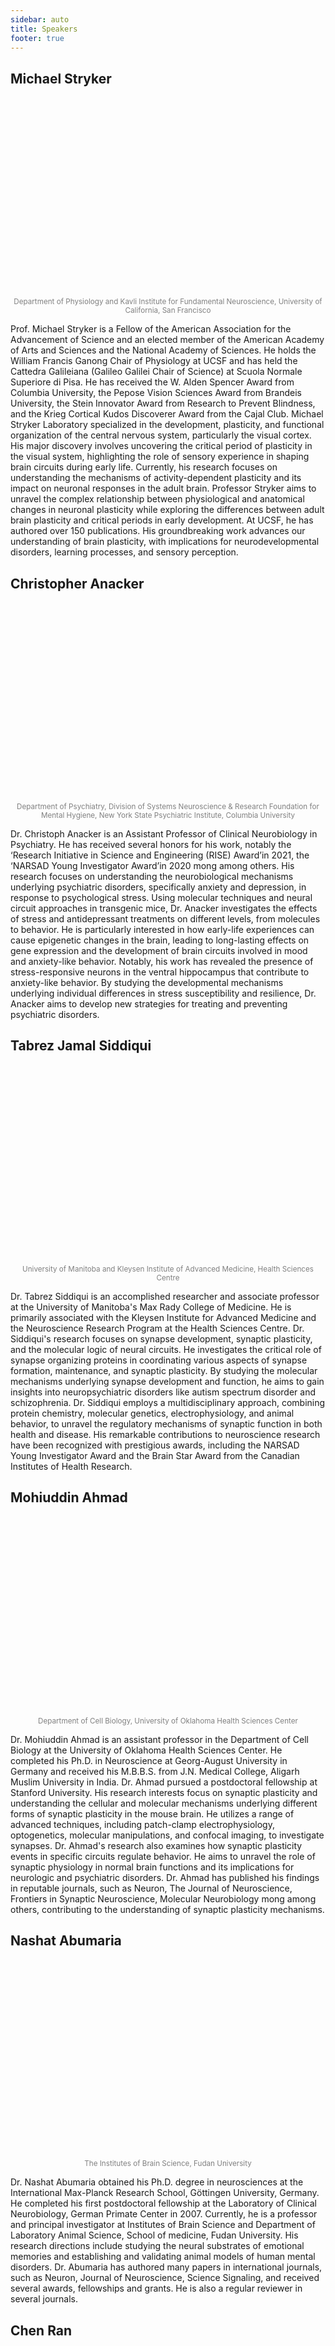 ```yaml
---
sidebar: auto
title: Speakers
footer: true
---
```

## Michael Stryker
<div>
    <center>
        <img :src="$withBase('stryker-fac_0.jpg')" style='height:20rem;'><br>
        	<small style='color:grey;'>
                Department of Physiology and Kavli Institute for Fundamental Neuroscience, University of California, San Francisco
            </small>
    </center>
</div>

Prof. Michael Stryker is a Fellow of the American Association for the Advancement of Science and an elected member of the American Academy of Arts and Sciences and the National Academy of Sciences. He holds the William Francis Ganong Chair of Physiology at UCSF and has held the Cattedra Galileiana (Galileo Galilei Chair of Science) at Scuola Normale Superiore di Pisa. He has received the W. Alden Spencer Award from Columbia University, the Pepose Vision Sciences Award from Brandeis University, the Stein Innovator Award from Research to Prevent Blindness, and the Krieg Cortical Kudos Discoverer Award from the Cajal Club. Michael Stryker Laboratory specialized in the development, plasticity, and functional organization of the central nervous system, particularly the visual cortex. His major discovery involves uncovering the critical period of plasticity in the visual system, highlighting the role of sensory experience in shaping brain circuits during early life. Currently, his research focuses on understanding the mechanisms of activity-dependent plasticity and its impact on neuronal responses in the adult brain. Professor Stryker aims to unravel the complex relationship between physiological and anatomical changes in neuronal plasticity while exploring the differences between adult brain plasticity and critical periods in early development. At UCSF, he has authored over 150 publications. His groundbreaking work advances our understanding of brain plasticity, with implications for neurodevelopmental disorders, learning processes, and sensory perception. 

## Christopher Anacker

<div>
    <center>
        <img :src="$withBase('Christoph Anacker.jpeg')" style='height:20rem;'><br>
        	<small style='color:grey;'>
                Department of Psychiatry, Division of Systems Neuroscience & Research Foundation for Mental Hygiene, New York State Psychiatric Institute, Columbia University
            </small>
    </center>
</div>

Dr. Christoph Anacker is an Assistant Professor of Clinical Neurobiology in Psychiatry. He has received several honors for his work, notably the ‘Research Initiative in Science and Engineering (RISE) Award’in 2021, the ‘NARSAD Young Investigator Award’in 2020 mong among others. His research focuses on understanding the neurobiological mechanisms underlying psychiatric disorders, specifically anxiety and depression, in response to psychological stress. Using molecular techniques and neural circuit approaches in transgenic mice, Dr. Anacker investigates the effects of stress and antidepressant treatments on different levels, from molecules to behavior. He is particularly interested in how early-life experiences can cause epigenetic changes in the brain, leading to long-lasting effects on gene expression and the development of brain circuits involved in mood and anxiety-like behavior. Notably, his work has revealed the presence of stress-responsive neurons in the ventral hippocampus that contribute to anxiety-like behavior. By studying the developmental mechanisms underlying individual differences in stress susceptibility and resilience, Dr. Anacker aims to develop new strategies for treating and preventing psychiatric disorders. 

## Tabrez Jamal Siddiqui

<div>
    <center>
        <img :src="$withBase('Tabrez Jamal  Siddiqui.jpg')" style='height:20rem;'><br>
        	<small style='color:grey;'>
                University of Manitoba and Kleysen Institute of Advanced Medicine, Health Sciences Centre
            </small>
    </center>
</div>



Dr. Tabrez Siddiqui is an accomplished researcher and associate professor at the University of Manitoba's Max Rady College of Medicine. He is primarily associated with the Kleysen Institute for Advanced Medicine and the Neuroscience Research Program at the Health Sciences Centre. Dr. Siddiqui's research focuses on synapse development, synaptic plasticity, and the molecular logic of neural circuits. He investigates the critical role of synapse organizing proteins in coordinating various aspects of synapse formation, maintenance, and synaptic plasticity. By studying the molecular mechanisms underlying synapse development and function, he aims to gain insights into neuropsychiatric disorders like autism spectrum disorder and schizophrenia. Dr. Siddiqui employs a multidisciplinary approach, combining protein chemistry, molecular genetics, electrophysiology, and animal behavior, to unravel the regulatory mechanisms of synaptic function in both health and disease. His remarkable contributions to neuroscience research have been recognized with prestigious awards, including the NARSAD Young Investigator Award and the Brain Star Award from the Canadian Institutes of Health Research.

## Mohiuddin Ahmad   

<div>
    <center>
        <img :src="$withBase('Mohiuddin Ahmad.jpg')" style='height:20rem;'><br>
        	<small style='color:grey;'>
                Department of Cell Biology, University of Oklahoma Health Sciences Center
            </small>
    </center>
</div>

Dr. Mohiuddin Ahmad is an assistant professor in the Department of Cell Biology at the University of Oklahoma Health Sciences Center. He completed his Ph.D. in Neuroscience at Georg-August University in Germany and received his M.B.B.S. from J.N. Medical College, Aligarh Muslim University in India. Dr. Ahmad pursued a postdoctoral fellowship at Stanford University. His research interests focus on synaptic plasticity and understanding the cellular and molecular mechanisms underlying different forms of synaptic plasticity in the mouse brain. He utilizes a range of advanced techniques, including patch-clamp electrophysiology, optogenetics, molecular manipulations, and confocal imaging, to investigate synapses. Dr. Ahmad's research also examines how synaptic plasticity events in specific circuits regulate behavior. He aims to unravel the role of synaptic physiology in normal brain functions and its implications for neurologic and psychiatric disorders. Dr. Ahmad has published his findings in reputable journals, such as Neuron, The Journal of Neuroscience, Frontiers in Synaptic Neuroscience, Molecular Neurobiology mong among others, contributing to the understanding of synaptic plasticity mechanisms. 

## Nashat Abumaria   

<div>
    <center>
        <img :src="$withBase('Nashat Abumaria.jpg')" style='height:20rem;'><br>
        	<small style='color:grey;'>
                The Institutes of Brain Science, Fudan University
            </small>
    </center>
</div>

Dr. Nashat Abumaria obtained his Ph.D. degree in neurosciences at the International Max-Planck Research School, Göttingen University, Germany. He completed his first postdoctoral fellowship at the Laboratory of Clinical Neurobiology, German Primate Center in 2007. Currently, he is a professor and principal investigator at Institutes of Brain Science and Department of Laboratory Animal Science, School of medicine, Fudan University. His research directions include studying the neural substrates of emotional memories and establishing and validating animal models of human mental disorders. Dr. Abumaria has authored many papers in international journals, such as Neuron, Journal of Neuroscience, Science Signaling, and received several awards, fellowships and grants. He is also a regular reviewer in several journals.

## **Chen Ran**   

<div>
    <center>
        <img :src="$withBase('Chen-Ran.jpg')" style='height:20rem;'><br>
        	<small style='color:grey;'>
                Department of Cell Biology, Harvard Medical School
            </small>
    </center>
</div>


Dr. Chen Ran is a postdoctoral fellow in the lab of Prof. Stephen Liberles at the Department of Cell Biology, Harvard Medical School. His research is centered around unraveling the neural mechanisms linked to internal senses, including satiety, hunger, visceral pain, nausea, and hypoxia. With a diverse research background, including investigating learning and memory, psychiatric disease, and synaptic plasticity during his undergraduate studies at Tsinghua University, and fly circadian rhythm at Washington University in St. Louis, Dr. Ran pursued his PhD at Stanford University. There, he utilized in vivo spinal cord calcium imaging to investigate the coding of somatosensory stimuli. His research interests encompass cognitive and behavioral neuroscience, sensory and motor systems, and theory and computation and mainly focus on elucidating the molecular mechanisms underlying synapse development and function, as well as the logic of thermosensation coding. Dr. Ran has made notable contributions to the field, which have been published in renowned journals, such as Nature, Cell, Nat Neuroscience, Journal of neuroscience mong among others. 

## Xujun Duan

<div>
    <center>
        <img :src="$withBase('段旭君.png')" style='height:20rem;'><br>
        	<small style='color:grey;'>
                University of Electronic Science and Technology of China
            </small>
    </center>
</div>

Dr. Xujun Duan is the researcher and supervisor of Doctorate Candidates at the University of Electronic Science and Technology of China. She is a member of the Intelligent Health and Bioinformation Committee of the Chinese Society of Automation, a member of the Visual Cognition and Computing Committee of the Chinese Society of Image and Graphics, and a member of the Sichuan Neuroscience Society. Her main research area is about the brain image of autism, brain dynamic network imaging for autism, multimodal fusion and brain plasticity imaging. She established the autism brain imaging platform of "intervention-evaluation-prediction" to provide imaging basis for autism intervention and carry out clinical applications. Her research results were published as the first/corresponding author in PNAS, Biological Psychiatry, Schizophrenia Bulletin, Cerebral Cortex, Human Brain Mapping, NeuroImage and other journals, SCI total citations more than 2000 times. she also presided over one National Natural Science Foundation Youth Fund and two surface projects, one Sichuan Science and Technology Plan surface project, participated in key projects of National Natural Science Foundation (ranked 2nd), and won the first prize of Natural Science and Technology Progress Award of Sichuan Province in 2017 (ranked 5th).

## Yatu Guo

<div>
    <center>
        <img :src="$withBase('郭雅图.jpg')" style='height:20rem;'><br>
        	<small style='color:grey;'>
                Tianjin Eye Hospital
            </small>
    </center>
</div>

Dr. Yatu Guo is the deputy chief physician in Tianjin Eye Hospital. Her main research areas are strabismus, amblyopia and pediatric eye diseases, binocular vision development, visual nerve electrophysiology, visual development assessment of special children, and the influence of nutritional status on children's vision and cognition, and other clinical and basic translational medicine research. She is a member of the Youth Committee of the Tianjin Academy of Ophthalmology, a member of the Visual Physiology Group of the Tianjin Academy of Ophthalmology, a member of the optometry Group of the Tianjin Academy of Ophthalmology, and a member of the Food and Nutrition Committee of the Tianjin Anti-Aging Association. In recent years, she presided over and participated in 5 national and provincial level projects, and undertook projects such as "Tianjin's third batch of special Talents Support Plan" and "Tianjin Health and family Planning Industry high-level talents - Young medical talents".

## Yongchun Yu

<div>
    <center>
        <img :src="$withBase('禹永春.jpg')" style='height:20rem;'><br>
        	<small style='color:grey;'>
                The Institutes of Brain Science, Fudan University
            </small>
    </center>
</div>

Dr. Yongchun Yu received his Ph.D. degree in neurobiology at the Fudan University in 2006. From 2006 to 2009, he was a postdoctoral fellow in the University of Texas Health Science Center and the Memorial Sloan Kettering Cancer Center. He is mainly engaged in the development of mammalian cortical synaptic circuits, especially in the study of electrical synapses on the development of cortical neural circuits and transplantation of interneurons to promote the elimination of fear memories. Dr. Yu has authored papers in several prominent international journals, such as Nature, Neuron, Nature Communications, Protein Cell. Dr. Yu is currently the vice director of the Frontiers Center for Brain Science and the vice director of the State Key Laboratory of Medical Neurobiology. Dr. Yu is the leader of the major project of 2030 "Brain Science and Brain-like Research", winner of the National Science Fund for Outstanding Young Scholars, leading talents of science and technology innovation for young and middle-aged people of the Ministry of Science and Technology, and winners of Shanghai Excellent Academic Leaders. He has won many honorary titles such as Zhang Xiangtong Neuroscience Young Scientist Award and Meiji Life Science Excellence Award.

## Jiayi Zhang

<div>
    <center>
        <img :src="$withBase('张嘉漪.png')" style='height:20rem;'><br>
        	<small style='color:grey;'>
                The Institutes of Brain Science, Fudan University
            </small>
    </center>
</div>

Dr. Jiayi Zhang received her Ph.D. degree from Brown University. She was a Brown-Coxe postdoctoral fellow in Yale University and joined Institutes of Brain Science at Fudan University in 2012. Her research interests include development and function of visual circuit and restoration of visual function. With a strong physics and neuroscience background, Dr. Zhang has utilized inter-disciplinary approaches to develop novel technologies for treating neural (visual in particular) disorders. Jiayi Zhang has published many papers in journals including Neuron, Advanced Materials and Nature Communications in the past five years, which was cited for over 1000 times by journals including Nature Nanotechnology. She is currently the vice director of State Key Laboratory of Medical Neurobiology and the vice chairman of the Young Scholar Panel and fellow for Chinese Association for Physiological Sciences (CAPS).

## Yu Gu

<div>
    <center>
        <img :src="$withBase('顾宇.png')" style='height:20rem;'><br>
        	<small style='color:grey;'>
                The Institutes of Brain Science, Fudan University
            </small>
    </center>
</div>

Dr. Yu Gu received his Ph.D. degree of neuroscience from University of Maryland in 2014.From 2014 to 2017, he conducted postdoctoral research in the Department of Neurobiology at Northwestern University in America, and joined the Institutes of Brain Science at Fudan University in 2018. His research interests include the development and function of visual circuits and the treatment to amblyopia. He uses the techniques such as in vivo multichannel electrophysiology and whole-brain calcium imaging to investigate the regulatory mechanisms of the visual circuit development. His research results have been published in Nature Neuroscience, Neuron, and other well-known neuroscience journals. He has been supported by 3 National Natural Science Foundation of China. Currently, he is also a committee member of the Sensory and Motor Branch of the Chinese Society of Neuroscience and a young editorial board member of the journal Neuroscience Bulletin.

## Tifei Yuan

<div>
    <center>
        <img :src="$withBase('袁逖飞.jpg')" style='height:20rem;'><br>
        	<small style='color:grey;'>
                Shanghai Mental Health Center
            </small>
    </center>
</div>

Dr. Tifei Yuan is a professor, PI in Shanghai Mental Health Center. He focuses on the mechanisms and interventions in drug addiction, Cognitive Science and Neuroregulation. He is the Vice Chairman and Secretary-General of the Stress Neurobiology Branch of Chinese Neuroscience Society; member of the Expert Advisory Committee of the Drug Rehabilitation Administration of the Ministry of Justice and a standing member of Brain Function Detection and Regulation Rehabilitation Committee, Chinese Rehabilitation Medical Association. He has published a series of research papers as corresponding author in journals such as Nature Neuroscience, JAMA Psychiatry, Molecular Psychiatry, Science Advances, Biological Psychiatry, etc. He is also on the editorial board of Brain Behav Immun, Sci Data and other journals.

## Yadong Li

<div>
    <center>
        <img :src="$withBase('李亚东.jpg')" style='height:20rem;'><br>
        	<small style='color:grey;'>
                Songjiang Institute, Shanghai Jiao Tong University, School of Medicine 
            </small>
    </center>
</div>

Dr. Yadong Li is a professor, PI in Shanghai Jiao Tong University School of Medicine Songjiang Institute. He graduated from the School of Pharmacy, Fudan University with a Ph.D. degree in 2018. After postdoctoral training at the University of North Carolina at Chapel Hill from 2018 to 2023, he joined Shanghai Jiao Tong University. He focuses on the mechanisms of sleep arousal onset and the role of regulation of learning memory; the loops, molecular mechanisms and intervention strategies of cognitive-emotional impairment in Alzheimer's disease; the regulation of adult hippocampal neurogenesis and the role of memory-emotional behavior. His research results have been published in Cell Stem Cell, Nature Neuroscience, Molecular Psychiatry, Nature Communications. He was awarded the NARSAD Young Scientist Award during postdoctoral period, and was supported by Shanghai Leading Talent (Overseas) Young Talent in 2022.

## Yelin Chen

<div>
    <center>
        <img :src="$withBase('陈椰林.jpg')" style='height:20rem;'><br>
        	<small style='color:grey;'>
                Interdisciplinary Research Center on Biology and Chemistry, Chinese Academy of Science
            </small>
    </center>
</div>

Dr. Yelin Chen is a professor, Ph.D. supervisor in Interdisciplinary Research Center on Biology and Chemistry (IRCBC). He received his bachelor degree in Peking University, then joined Vanderbilt University and received his Ph.D. in Neurobiology in 2007, followed by postdoctoral work at MIT and Genentech Inc. In 2015, he joined the IRCBC. His research interests include how NMDA subtype of glutamate receptors contribute to brain function and disease, and the molecular mechanisms of synaptic degeneration in Alzheimer's disease. He made important contributions in the pathogenesis of psychiatric and neurodegenerative diseases and drug targets discovery. His research results have been published in international academic journals such as Neuron, Journal of Neuroscience, Molecular Pharmaceutics, Neuropsychopharmacology, etc. He has been invited to serve as reviewer for international academic journals such as Mol Pharm, J Neurochem, Neuropsychopharmacology, etc.

## Kaiwen He

<div>
    <center>
        <img :src="$withBase('何凯雯.jpeg')" style='height:20rem;'><br>
        	<small style='color:grey;'>
                Interdisciplinary Research Center on Biology and Chemistry, Chinese Academy of Science
            </small>
    </center>
</div>

Dr. Kaiwen He is a professor, Ph.D. supervisor in Interdisciplinary Research Center on Biology and Chemistry (IRCBC). She graduated with a bachelor degree in Tsinghua University in 2003, and received Ph.D. degree in Neuroscience in 2009 in the University of Maryland College Park. After postdoctoral training at the Johns Hopkins University, she joined the IRCBC since 2015. Her main research interests include the role of sleep and rhythm in the regulation of neurological function and the mechanisms of regulation; the interrelationship between sleep disorders and neurodegenerative diseases; the early pathogenesis of neurodegenerative diseases. She has published nearly 20 research papers in Nature Neuroscience, Neuron, Brain, EMBOJ, PNAS and other internationally renowned journals. Her group has undertaken four research projects in Shanghai and the National Science Foundation of China.